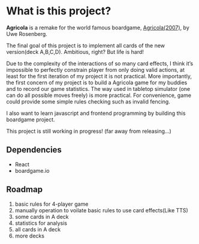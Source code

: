 #	What is this project?
**Agricola** is a remake for the world famous boardgame, [Agricola(2007)](https://www.boardgamegeek.com/boardgame/31260/agricola), by Uwe Rosenberg.

The final goal of this project is to implement all cards of the new version(deck A,B,C,D). Ambitious, right? But life is hard! 

Due to the complexity of the interactions of so many card effects, I think it’s impossible to perfectly constrain player from only doing valid actions, at least for the first iteration of my project it is not practical. 
More importantly, the first concern of my project is to build a Agricola game for my buddies and to record our game statistics. 
The way used in tabletop simulator (one can do all possible moves freely) is more practical. 
For convenience, game could provide some simple rules checking such as invalid fencing. 

I also want to learn javascript and frontend programming by building this boardgame project.

This project is still working in progress! (far away from releasing...)

##  Dependencies
-   React
-   boardgame.io

##  Roadmap
1.  basic rules for 4-player game
1.  manually operation to voilate basic rules to use card effects(Like TTS)
1.  some cards in A deck
1.  statistics for analysis
1.  all cards in A deck
1.  more decks
